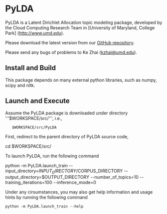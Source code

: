PyLDA
==========

PyLDA is a Latent Dirichlet Allocation topic modeling package, developed by the Cloud Computing Research Team in [University of Maryland, College Park] (http://www.umd.edu).

Please download the latest version from our [GitHub repository](https://github.com/kzhai/PyLDA).

Please send any bugs of problems to Ke Zhai (kzhai@umd.edu).

Install and Build
----------

This package depends on many external python libraries, such as numpy, scipy and nltk.

Launch and Execute
----------

Assume the PyLDA package is downloaded under directory '''$WORKSPACE/src/''', i.e., 

       $WORKSPACE/src/PyLDA

First, redirect to the parent directory of PyLDA source code,

   cd $WORKSPACE/src/

To launch PyLDA, run the following command
   
   python -m PyLDA.launch_train --input_directory=$INPUT_DIRECTORY/$CORPUS_DIRECTORY --output_directory=$OUTPUT_DIRECTORY --number_of_topics=10 --training_iterations=100 --inference_mode=0

Under any cirsumstances, you may also get help information and usage hints by running the following command

    python -m PyLDA.launch_train --help